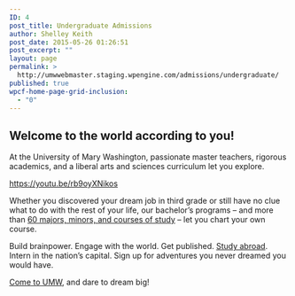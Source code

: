 ```yaml
---
ID: 4
post_title: Undergraduate Admissions
author: Shelley Keith
post_date: 2015-05-26 01:26:51
post_excerpt: ""
layout: page
permalink: >
  http://umwwebmaster.staging.wpengine.com/admissions/undergraduate/
published: true
wpcf-home-page-grid-inclusion:
  - "0"
---
```

<h2>Welcome to the world according to you!</h2>
At the University of Mary Washington, passionate master teachers, rigorous academics, and a liberal arts and sciences curriculum let you explore.

https://youtu.be/rb9oyXNikos

Whether you discovered your dream job in third grade or still have no clue what to do with the rest of your life, our bachelor’s programs – and more than <a href="/study/">60 majors, minors, and courses of study</a> – let you chart your own course.

Build brainpower. Engage with the world. Get published. <a href="http://international.umw.edu/study-abroad-2/">Study abroad</a>. Intern in the nation’s capital. Sign up for adventures you never dreamed you would have.

<a href="/admissions/apply/">Come to UMW</a>, and dare to dream big!